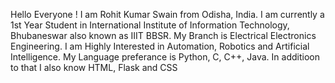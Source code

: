 Hello Everyone !
I am Rohit Kumar Swain from Odisha, India.
I am currently a 1st Year Student in International Institute of Information Technology, Bhubaneswar also known as IIIT BBSR.
My Branch is Electrical Electronics Engineering.
I am Highly Interested in Automation, Robotics and Artificial Intelligence.
My Language preferance is Python, C, C++, Java.
In additioon to that I also know HTML, Flask and CSS
